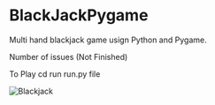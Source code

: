 # BlackJackPygame

Multi hand  blackjack game usign Python and Pygame. 

Number of issues (Not Finished)

To Play cd run run.py file



![Blackjack](https://github.com/nathan755/Blackjack-2.0/blob/master/blackjack_img.PNG)

